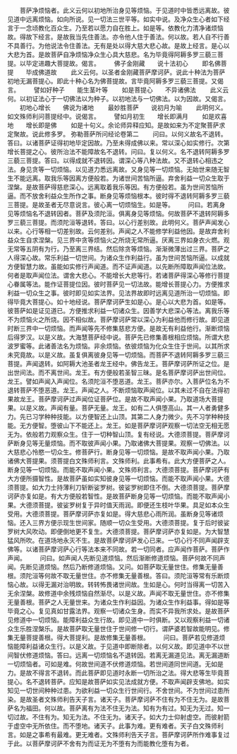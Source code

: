 <!-- { "loadSidebar": true } -->
　　菩萨净烦恼者。此义云何以初地所治身见等烦恼。于见道时中皆悉远离故。彼见道中远离烦恼。如向所说。见一切法三世平等。如实中说。及净众生心者如下经言于一念顷教化百众生。乃至若以愿力自在胜上。如是等。依教化力清净诸烦恼故。得故下经言。是故我当先住善法。亦令他人住于善法。何以故。若人自不行善不具善行。为他说法令住善法。无有是处以得大慈大悲心故。是故上经言。是心以大悲为首。是故菩萨自净烦恼净众生心具大慈悲。名为毕竟得阿耨多罗三藐三菩提。以毕定进趣大菩提故。偈言。
　　佛子金刚藏　　说十法初心
　　即名佛菩提　　毕成佛道故
　　此义云何。以圣者金刚藏菩萨摩诃萨。说此十种法为菩萨初地无漏菩提心。即此十种心名为佛菩提故。言毕竟阿耨多罗三藐三菩提。又偈言。
　　譬如好种子　　能生茎叶等
　　如是菩提心　　不异诸佛法
　　此义云何。以初证法心于一切佛法以为种子。以初地法与一切佛法。以为因故。又偈言。
　　初地心增长　　佛说为诸地
　　最妙胜菩萨　　说初月为喻
　　此明何义。如文殊师利问菩提经中。说偈言。
　　譬如月初生　　增长即满月
　　如是欢喜地　　增长即是佛
　　如是十句义。余论师异释应知。是故如来为不定聚菩萨求定聚故。说此修多罗。
弥勒菩萨所问经论卷第二
　　问曰。以何义故名不退转。答曰。以诸菩萨证得初地毕定因故。乃至未得成佛以来。常以深心如实修行。次第增长菩提之心。彼所治法不能障故名不退转。问曰。复以何义。名不退转阿耨多罗三藐三菩提。答曰。以得成就不退转因。谓深心等八种法故。又不退转心相违之法。身见贪等一切烦恼。以见道力悉远离故。又身见等一切烦恼。无始世来随无智生不能远离。取我乐等因离方便般若。为诸世间苦恼所逼。弃舍利益一切众生取于涅槃。是故菩萨得慈悲深心。远离取着我乐等因。有方便般若。虽为世间苦恼所逼。而不放舍利益众生所作之事。断身见等烦恼根本。彼时得不退转阿耨多罗三藐三菩提。是故圣者无尽意说言。彼心离一切烦恼生。如是等。
　　问曰。若离身见等烦恼名不退转因者。菩萨及须陀洹。俱离身见等烦恼。何故菩萨不退转阿耨多罗三藐三菩提。而须陀洹等退转。答曰。以心行差别故。此明何义。菩萨声闻发心以来。心行等相一切差别故。云何差别。声闻之人不能修学利益他因。是故弃舍利益众生自求涅槃。见三界中贪等烦恼火之所烧无常所逼。厌离三界如身衣火燃。观无常等五阴有为行。乃至离三界结。然后除贪等烦恼。渐渐微薄出过三界。菩萨之人得深心故。常乐利益一切世间。为诸众生作利益行。虽为世间苦恼所逼。以成就方便智慧力故。虽能如实修行声闻道。而不证声闻道。以先断所障取声闻位法故。何者是取声闻位法。谓舍大悲心。不能增长大悲等行。若诸菩萨得深心等修行菩提心眷属等法。能作证菩提位因。彼时菩萨见一切法故。能增长菩提心力。方便推求利益一切众生之事。彼时即见如实法界。见法界故即时远离见道所治一切烦恼。即得毕竟大菩提心。如十地经说。菩萨摩诃萨生如是心。是心以大悲为首。如是等。彼菩萨如是证见道已。方便推求利益一切诸众生。因善学大悲深心等法。离我乐等不为烦恼火之所烧。因不相似故。菩萨摩诃萨常以深心为利益他而修行故。即见道时断三界中一切烦恼。而声闻等先不修集慈悲方便。是故无有利益他行。渐断烦恼后得罗汉。以是义故。大海慧菩萨经中说。菩萨先已修集善根相应烦恼。所谓大悲波罗蜜等。此诸善法名为烦恼。非余烦恼。依彼烦恼为化众生住于世间。以其所求未究竟故。以是义故。虽复俱离彼身见等一切烦恼。而菩萨不退转阿耨多罗三藐三菩提。声闻退转。如阿耨大池圣者龙王经中。佛告龙王。菩萨摩诃萨所证之位。是出世间法。而不离世间。龙王。有方便般若圣智三昧。是名菩萨摩诃萨出世间位。龙王。譬如声闻入声闻位。名须陀洹不堕恶道。龙王。菩萨亦尔。入菩萨位名为不退转菩萨不堕恶道。龙王。声闻之人。不断烦恼取声闻位。以其未过不自在法得初果故龙王。菩萨摩诃萨过声闻位证菩萨位。是故不取声闻小果。乃取道场大菩提果。以是义故。声闻有量。菩萨无量。龙王。如有二人俱堕高山。其一人者勇健多力。先已习学种种技能。以方便智还上山顶。其第二人身力微少。先不习学种种技能。无方便智。堕彼山下不能还上。龙王。如是菩萨摩诃萨观察一切法空无相无愿无为。依般若力观察众生。住于一切种智山顶。复有经说。大德须菩提。菩萨摩诃萨断身见等无量烦恼。而不取彼声闻小果。乃取诸佛大菩提果。观察一切佛法。以大慈悲心怜愍一切众生。修菩萨行。断身见等一切烦恼。是故不取声闻小果。乃取诸佛大菩提果。须菩提白文殊师利言。文殊师利。此事希有。此大方便菩萨之人。断身见等一切烦恼。而能不取声闻小果。文殊师利言。大德须菩提。菩萨摩诃萨有大方便所摄智性。是故菩萨虽如实知彼身见等一切烦恼。而能不取声闻小果。大德须菩提。如大力士持薄利刀斩断娑罗树。彼娑罗树即住不倒。大德须菩提。菩萨摩诃萨亦复如是。有大方便般若智性。是故菩萨断身见等一切烦恼。而能不取声闻小果。大德须菩提。彼娑罗树复于异时值天雨润。即便还生枝叶华果。具足如本众生受用。大德须菩提。菩萨摩诃萨亦复如是。得大慈悲心雨所润。虽断身见等诸烦恼。还入三界方便示现生世间家。随顺一切众生受用。大德须菩提。复于后时彼娑罗树大风吹动。即便倒地更不复生。大德须菩提。菩萨摩诃萨亦复如是。为大智慧猛风所吹。在道场地永灭不生。是故菩萨摩诃萨发心已来。一切心行不同声闻辟支佛等。以诸菩萨摩诃萨心行等法本来不同故。若一切同者。应声闻作菩萨。菩萨作声闻。
　　问曰。如声闻人先断见道烦恼。然后渐断修道烦恼。菩萨何故不同声闻。先断见道烦恼。然后乃断修道烦恼。又问。如菩萨取无量世住。修集无量善根。须陀洹等何故不取无量世住。亦不修集无量善根。答曰。须陀洹等常有乐断烦恼心故。以得无漏对治明故。转转怖畏诸世间故。生如是心。何时当得离一切苦入无余涅槃。故修道中余残烦恼自然渐尽。以是义故。声闻不取无量世住。亦不修集无量善根。菩萨之人无量世来。为诸众生作利益因。为诸众生作利益事。得如是等毕竟之心。复见真如甘露法界。观察一切诸众生身。而实不异我所求处。是故菩萨见修道中一切烦恼。能障利益众生行故。即见道中一时俱断。又以观察利益一切诸众生乐胜涅槃乐。是故菩萨取无量世住于世间修一切行。谓萨婆若智故能明见。修集无量菩提善根。得大菩提利。是故修集无量善根。
　　问曰。菩萨若见修道烦恼能障利益诸众生行。以是义故。于见道中即断除者。以何义故。即见道中不以世间智伏修道烦恼。答曰。远离一切烦恼名不退转因。若离无漏道见法。离无漏道断一切烦恼者。可如是难。何故世间道不伏修道烦恼。若世间道同世间道。无如是力。是故不得言不退转。而此菩萨即见道时永断一切所治之法。得大悲等生毕竟菩提心。名不退转菩萨。应知是故菩萨如实见法成就方便。不取声闻辟支佛地。如实知见一切世间种种过患。为欲利益一切众生行世间行。不舍世间。不为世间过患所染。是故圣者文殊师利告天子言。诸天子。菩萨摩诃萨不住有为不住无为。是故菩萨名为福田。何以故。菩萨离有为法不住无为法。知有为有过。知无为无过。知一切过故。不住有为。知无为法。不住无为。诸天子。如大力士仰射虚空。而彼射箭于虚空中无所依住。而不堕地。诸天子。此事为难。更有难者。天子白文殊师利言。如是之事希有最难。更无难者。文殊师利告天子言。菩萨摩诃萨所作难事复过于此。以菩萨摩诃萨不舍有为而证无为不堕有为而能教化堕有为者。
